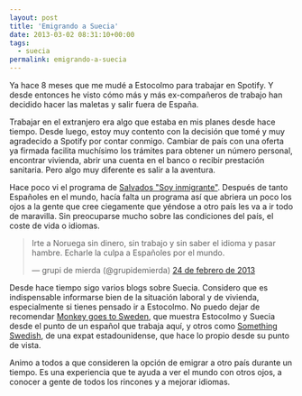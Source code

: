 ```yaml
---
layout: post
title: 'Emigrando a Suecia'
date: 2013-03-02 08:31:10+00:00
tags:
  - suecia
permalink: emigrando-a-suecia
---
```


Ya hace 8 meses que me mudé a Estocolmo para trabajar en Spotify. Y desde entonces he visto cómo más y más ex-compañeros de trabajo han decidido hacer las maletas y salir fuera de España.

Trabajar en el extranjero era algo que estaba en mis planes desde hace tiempo. Desde luego, estoy muy contento con la decisión que tomé y muy agradecido a Spotify por contar conmigo. Cambiar de país con una oferta ya firmada facilita muchísimo los trámites para obtener un número personal, encontrar vivienda, abrir una cuenta en el banco o recibir prestación sanitaria. Pero algo muy diferente es salir a la aventura.
<!-- more -->
Hace poco vi el programa de [Salvados "Soy inmigrante"](http://www.lasexta.com/videos/salvados/2013-febrero-24-2013022200029.html). Después de tanto Españoles en el mundo, hacía falta un programa así que abriera un poco los ojos a la gente que cree ciegamente que yéndose a otro país les va a ir todo de maravilla. Sin preocuparse mucho sobre las condiciones del país, el coste de vida o idiomas.
<blockquote class="twitter-tweet" lang="es">Irte a Noruega sin dinero, sin trabajo y sin saber el idioma y pasar hambre. Echarle la culpa a Españoles por el mundo.

— grupi de mierda (@grupidemierda) <a href="https://twitter.com/grupidemierda/status/305786230325510144">24 de febrero de 2013</a></blockquote>

Desde hace tiempo sigo varios blogs sobre Suecia. Considero que es indispensable informarse bien de la situación laboral y de vivienda, especialmente si tienes pensado ir a Estocolmo. No puedo dejar de recomendar [Monkey goes to Sweden](http://monkeygoestosweden.blogspot.se/), que muestra Estocolmo y Suecia desde el punto de un español que trabaja aquí, y otros como [Something Swedish](http://somethingswedish.wordpress.com/), de una expat estadounidense, que hace lo propio desde su punto de vista.

Animo a todos a que consideren la opción de emigrar a otro país durante un tiempo. Es una experiencia que te ayuda a ver el mundo con otros ojos, a conocer a gente de todos los rincones y a mejorar idiomas.

